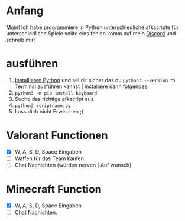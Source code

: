# Anfang
Moin! Ich habe programmiere in Python unterschiedliche afkscripte für unterschiedliche Spiele sollte eins fehlen komm auf mein [Discord](https://discord.gg/4PJysZcUVT) und schreib mir!

# ausführen
1. [Installieren Python](https://apps.microsoft.com/store/detail/python-311/9NRWMJP3717K?hl=de-de&gl=de) und sei dir sicher das du `python3 --version` im Terminal ausführen kannst | Installiere dann folgendes
2.  `python3 -m pip install keyboard`
3. Suche das richtige afkscript aus
4. `python3 scriptname.py`
5. Lass dich nicht Erwischen ;)

# Valorant Functionen
* [X] W, A, S, D, Space Eingaben
* [ ] Waffen für das Team kaufen
* [ ] Chat Nachichten (würden nerven | Auf wunsch)

# Minecraft Function
* [X] W, A, S, D, Space Eingaben
* [ ] Chat Nachichten. 

